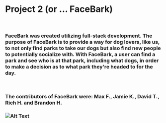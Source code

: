 # Project 2 (or ... FaceBark)

&nbsp;

### FaceBark was created utilizing full-stack development. The purpose of FaceBark is to provide a way for dog lovers, like us, to not only find parks to take our dogs but also find new people to potentially socialize with. With FaceBark, a user can find a park and see who is at that park, including what dogs, in order to make a decision as to what park they're headed to for the day.

&nbsp;

### The contributors of FaceBark were: Max F., Jamie K., David T., Rich H. and Brandon H.

### ![Alt Text](https://img.buzzfeed.com/buzzfeed-static/static/2015-05/12/15/enhanced/webdr03/anigif_enhanced-9135-1431460527-2.gif)
